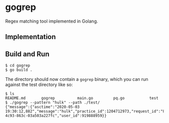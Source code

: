 # gogrep
Regex matching tool implemented in Golang.

## Implementation


## Build and Run
```
$ cd gogrep
$ go build .
```
The directory should now contain a `gogrep` binary, which you can run against the test directory like so:
```
$ ls 
README.md       gogrep          main.go         pq.go           test
$ ./gogrep --pattern "hulk" --path ./test/ 
{"message":{"asctime":"2020-05-03 19:30:12,882","message":"hulk","practice_id":1204712973,"request_id":"887449ef-4c93-863c-03a503a227fc","user_id":919888959}}
```
